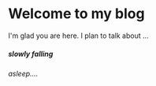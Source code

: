 # Welcome to my blog

I'm glad you are here. I plan to talk about ...
##### slowly falling
###### asleep....
